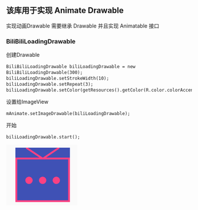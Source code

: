 
## 该库用于实现 Animate Drawable

实现动画Drawable 需要继承 Drawable 并且实现 Animatable 接口

### BiliBiliLoadingDrawable

创建Drawable

```
BiliBiliLoadingDrawable biliLoadingDrawable = new BiliBiliLoadingDrawable(300);
biliLoadingDrawable.setStrokeWidth(10);
biliLoadingDrawable.setRepeat(3);
biliLoadingDrawable.setColor(getResources().getColor(R.color.colorAccent));
```

设置给ImageView

```
mAnimate.setImageDrawable(biliLoadingDrawable);
```

开始

```
biliLoadingDrawable.start();
```

![](img/pic01.gif)